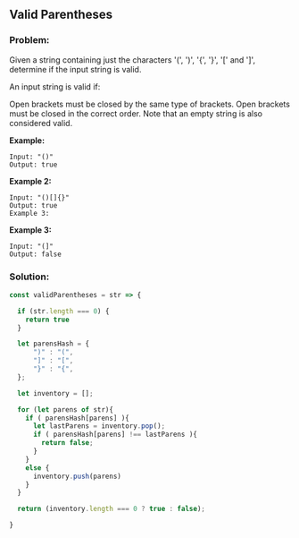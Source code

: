 ## Valid Parentheses

### Problem:

Given a string containing just the characters '(', ')', '{', '}', '[' and ']', determine if the input string is valid.

An input string is valid if:

Open brackets must be closed by the same type of brackets.
Open brackets must be closed in the correct order.
Note that an empty string is also considered valid.

**Example:**
```
Input: "()"
Output: true
```

**Example 2:**
```
Input: "()[]{}"
Output: true
Example 3:
```

**Example 3:**
```
Input: "(]"
Output: false
```

### Solution:

```js
const validParentheses = str => {

  if (str.length === 0) {
    return true
  }

  let parensHash = {
      ")" : "(",
      "]" : "[",
      "}" : "{",
  };

  let inventory = [];

  for (let parens of str){
    if ( parensHash[parens] ){
      let lastParens = inventory.pop();
      if ( parensHash[parens] !== lastParens ){
        return false;
      }
    }
    else {
      inventory.push(parens)
    }
  }

  return (inventory.length === 0 ? true : false);

}
```
